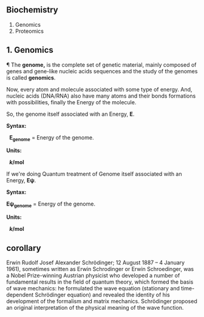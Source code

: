## Biochemistry
1. Genomics
2. Proteomics

## 1. Genomics
¶ The <b>genome,</b> is the complete set of genetic material, mainly composed of genes and gene-like nucleic acids sequences and the study of the genomes is called <b>genomics</b>.

Now, every atom and molecule associated with some type of energy. And, nucleic acids (DNA/RNA) also have many atoms and their bonds formations with possibilities, finally the Energy of the molecule.

So, the genome itself associated with an Energy, <b>E</b>.

<b>Syntax:</b>

   <b>E<sub>genome</sub></b> = Energy of the genome.

<b>Units:</b>

   <b><i>k</i>/mol</b>
       
If we're doing Quantum treatment of Genome itself associated with an Energy, <b>Eψ</b>.

<b>Syntax:</b>

   <b>Eψ<sub>genome</sub></b> = Energy of the genome.
 
 <b>Units:</b>

   <b><i>k</i>/mol</b>
  
## corollary
Erwin Rudolf Josef Alexander Schrödinger; 12 August 1887 – 4 January 1961), sometimes written as Erwin Schrodinger or Erwin Schroedinger, was a Nobel Prize-winning Austrian physicist who developed a number of fundamental results in the field of quantum theory, which formed the basis of wave mechanics: he formulated the wave equation (stationary and time-dependent Schrödinger equation) and revealed the identity of his development of the formalism and matrix mechanics. Schrödinger proposed an original interpretation of the physical meaning of the wave function.
